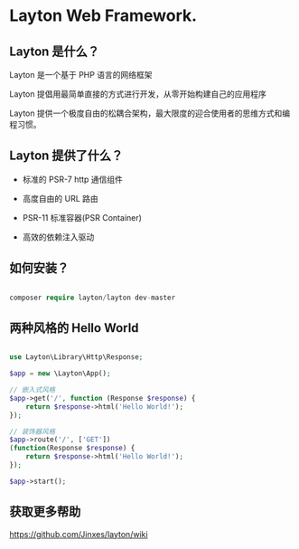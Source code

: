 # Layton Web Framework.

## Layton 是什么？

Layton 是一个基于 PHP 语言的网络框架  

Layton 提倡用最简单直接的方式进行开发，从零开始构建自己的应用程序  

Layton 提供一个极度自由的松耦合架构，最大限度的迎合使用者的思维方式和编程习惯。 

## Layton 提供了什么？

* 标准的 PSR-7 http 通信组件

* 高度自由的 URL 路由

* PSR-11 标准容器(PSR Container)

* 高效的依赖注入驱动

## 如何安装？

```php

composer require layton/layton dev-master

```

## 两种风格的 Hello World

```php

use Layton\Library\Http\Response;

$app = new \Layton\App();

// 嵌入式风格
$app->get('/', function (Response $response) {
    return $response->html('Hello World!');
});

// 装饰器风格
$app->route('/', ['GET'])
(function(Response $response) {
    return $response->html('Hello World!');
});

$app->start();

```

## 获取更多帮助
https://github.com/Jinxes/layton/wiki

